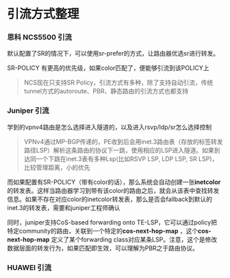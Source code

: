 # 引流方式整理

### 思科 NCS5500 引流

默认配置了SR的情况下，可以使用sr-prefer的方式，让路由器优选sr进行转发。

SR-POLICY 有更高的优先级，如果color匹配了，便能够引流到该POLICY上

> NCS现在只支持SR Policy，引流方式有多种，除了支持自动引流，传统tunnel方式的autoroute、PBR、静态路由的引流方式也都支持
>



### Juniper 引流

学到的vpnv4路由是怎么选择进入隧道的，以及进入rsvp/ldp/sr怎么选择控制

>VPNv4通过MP-BGP传递的，PE收到后会用inet.3路由表（存放的标签转发路径LSP）解析这条路由的协议下一跳，使用相应的LSP进入隧道。如果到达同一个下跳在inet.3表有多种Lsp(比如RSVP LSP, LDP LSP, SR LSP)，比较管理距离，小的优先

而如果配置有SR-POLICY（带有color的话），那么系统会自动创建一张**inetcolor**的转发表。这样当路由器学习到带有该color的路由之后，就会从该表中查找转发信息。如果不存在对应color的inetcolor转发表，那么是否会fallback到默认的inet.3的转发表，需要和juniper工程师确认

同时，juniper支持CoS-based forwarding onto TE-LSP，它可以通过policy把特定community的路由，关联到一个特定的**cos-next-hop-map**  ，这个**cos-next-hop-map**  定义了某个forwarding class对应某条LSP。注意，这个是修改数据层面的转发行为，如果匹配即生效，可以理解为PBR之于路由协议。



### HUAWEI 引流

